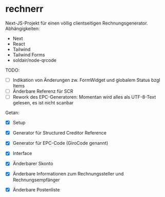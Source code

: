 # rechnerr

Next-JS-Projekt für einen völlig clientseitigen Rechnungsgenerator.
Abhängigkeiten:
- Next
- React
- Tailwind
- Tailwind Forms
- soldair/node-qrcode

TODO:
- [ ] Indikation von Änderungen zw. FormWidget und globalem Status bzgl Items
- [ ] Änderbare Referenz für SCR 
- [ ] Rework des EPC-Generatoren: Momentan wird alles als UTF-8-Text gelesen, es ist nicht scanbar

Getan: 
- [x] Setup
- [x] Generator für Structured Creditor Reference 
- [x] Generator für EPC-Code (GiroCode genannt)
- [x] Interface
- [x] Änderbarer Skonto
- [x] Änderbare Informationen zum Rechnungssteller und Rechnungsempfänger
- [x] Änderbare Postenliste


